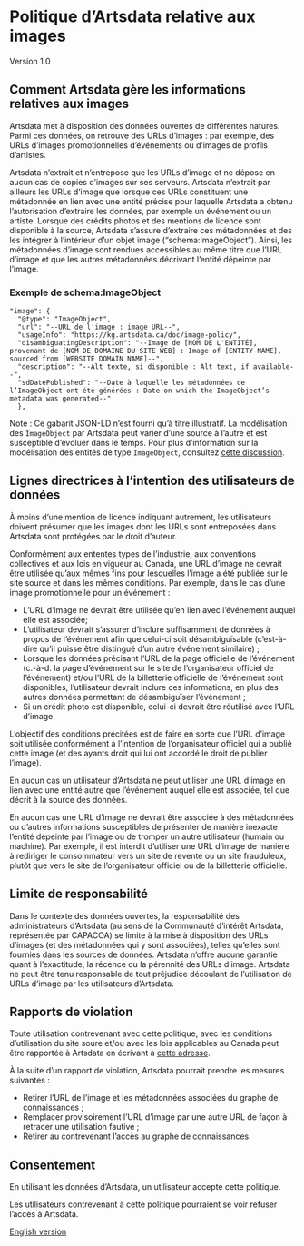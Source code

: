# Politique d’Artsdata relative aux images 
Version 1.0 

## Comment Artsdata gère les informations relatives aux images

Artsdata met à disposition des données ouvertes de différentes natures. Parmi ces données, on retrouve des URLs d’images : par exemple, des URLs d’images promotionnelles d’événements ou d’images de profils d’artistes.

Artsdata n’extrait et n’entrepose que les URLs d’image et ne dépose en aucun cas de copies d’images sur ses serveurs. Artsdata n’extrait par ailleurs les URLs d’image que lorsque ces URLs constituent une métadonnée en lien avec une entité précise pour laquelle Artsdata a obtenu l’autorisation d’extraire les données, par exemple un événement ou un artiste. Lorsque des crédits photos et des mentions de licence sont disponible à la source, Artsdata s’assure d’extraire ces métadonnées et des les intégrer à l’intérieur d’un objet image (“schema:ImageObject”). Ainsi, les métadonnées d’image sont rendues accessibles au même titre que l’URL d’image et que les autres métadonnées décrivant l’entité dépeinte par l’image.

### Exemple de schema:ImageObject

```
"image": {
  "@type": "ImageObject",
  "url": "--URL de l'image : image URL--",
  "usageInfo": "https://kg.artsdata.ca/doc/image-policy",
  "disambiguatingDescription": "--Image de [NOM DE L'ENTITÉ], provenant de [NOM DE DOMAINE DU SITE WEB] : Image of [ENTITY NAME], sourced from [WEBSITE DOMAIN NAME]--",
  "description": "--Alt texte, si disponible : Alt text, if available--",
  "sdDatePublished": "--Date à laquelle les métadonnées de l’ImageObject ont été générées : Date on which the ImageObject’s metadata was generated--"
  },
```
Note : Ce gabarit JSON-LD n’est fourni qu’à titre illustratif. La modélisation des `ImageObject` par Artsdata peut varier d’une source à l’autre et est susceptible d’évoluer dans le temps. Pour plus d’information sur la modélisation des entités de type `ImageObject`, consultez [cette discussion](https://github.com/culturecreates/artsdata-data-model/discussions/137). 

## Lignes directrices à l’intention des utilisateurs de données

À moins d’une mention de licence indiquant autrement, les utilisateurs doivent présumer que les images dont les URLs sont entreposées dans Artsdata sont protégées par le droit d’auteur.

Conformément aux ententes types de l’industrie, aux conventions collectives et aux lois en vigueur au Canada, une URL d’image ne devrait être utilisée qu’aux mêmes fins pour lesquelles l’image a été publiée sur le site source et dans les mêmes conditions. Par exemple, dans le cas d’une image promotionnelle pour un événement :  

- L’URL d’image ne devrait être utilisée qu’en lien avec l’événement auquel elle est associée;
- L’utilisateur devrait s’assurer d’inclure suffisamment de données à propos de l’événement afin que celui-ci soit désambiguïsable (c’est-à-dire qu’il puisse être distingué d’un autre événement similaire) ;
- Lorsque les données précisant l’URL de la page officielle de l’événement (c.-à-d. la page d’événement sur le site de l’organisateur officiel de l’événement) et/ou l’URL de la billetterie officielle de l’événement sont disponibles, l’utilisateur devrait inclure ces informations, en plus des autres données permettant de désambiguïser l’événement ;
- Si un crédit photo est disponible, celui-ci devrait être réutilisé avec l’URL d’image

L’objectif des conditions précitées est de faire en sorte que l’URL d’image soit utilisée conformément à l’intention de l’organisateur officiel qui a publié cette image (et des ayants droit qui lui ont accordé le droit de publier l’image).

En aucun cas un utilisateur d’Artsdata ne peut utiliser une URL d’image en lien avec une entité autre que l’événement auquel elle est associée, tel que décrit à la source des données.

En aucun cas une URL d’image ne devrait être associée à des métadonnées ou d’autres informations susceptibles de présenter de manière inexacte l’entité dépeinte par l’image ou de tromper un autre utilisateur (humain ou machine). Par exemple, il est interdit d’utiliser une URL d’image de manière à rediriger le consommateur vers un site de revente ou un site frauduleux, plutôt que vers le site de l’organisateur officiel ou de la billetterie officielle.  

## Limite de responsabilité

Dans le contexte des données ouvertes, la responsabilité des administrateurs d’Artsdata (au sens de la Communauté d’intérêt Artsdata, représentée par CAPACOA) se limite à la mise à disposition des URLs d’images (et des métadonnées qui y sont associées), telles qu’elles sont fournies dans les sources de données. Artsdata n’offre aucune garantie quant à l’exactitude, la récence ou la pérennité des URLs d’image. Artsdata ne peut être tenu responsable de tout préjudice découlant de l’utilisation de URLs d’image par les utilisateurs d’Artsdata.

## Rapports de violation

Toute utilisation contrevenant avec cette politique, avec les conditions d’utilisation du site soure et/ou avec les lois applicables au Canada peut être rapportée à Artsdata en écrivant à [cette adresse](artsdata@capacoa.ca). 

À la suite d’un rapport de violation, Artsdata pourrait prendre les mesures suivantes : 

- Retirer l’URL de l’image et les métadonnées associées du graphe de connaissances ;
- Remplacer provisoirement l’URL d’image par une autre URL de façon à retracer une utilisation fautive ;
- Retirer au contrevenant l’accès au graphe de connaissances.

## Consentement

En utilisant les données d’Artsdata, un utilisateur accepte cette politique.

Les utilisateurs contrevenant à cette politique pourraient se voir refuser l’accès à Artsdata.

[English version](https://kg.artsdata.ca/en/doc/image-policy)
